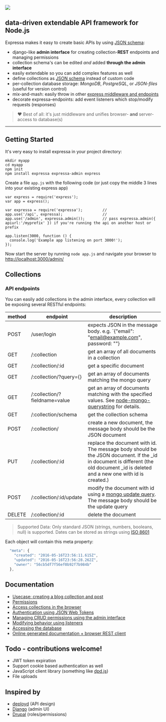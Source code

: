 ![](https://github.com/thomas4019/expressa/raw/master/expressa.png)

## data-driven extendable API framework for Node.js

Expressa makes it easy to create basic APIs by using [JSON schema](http://json-schema.org):

* django-like __admin interface__ for creating collection-__REST__ endpoints and managing permissions 
* collection schema's can be edited *and* added __through the admin interface__ 
* easily extendable so you can add complex features as well
* define collections as [JSON schema](http://json-schema.org) instead of custom code
* per-collection database storage: *MongoDB*, *PostgreSQL*, or *JSON-files* (useful for version control)
* mix-and-mash: easily throw in other [express middleware and endpoints](https://github.com/search?l=JavaScript&o=desc&q=express+middleware&s=stars&type=Repositories&utf8=%E2%9C%93)
* decorate expressa-endpoints: add event listeners which stop/modify requests (responses)

> :heart: Best of all: it's just middleware and unifies browser- __and__ server-access to database(s)


--------------------------------

## Getting Started

It's very easy to install expressa in your project directory:

    mkdir myapp
    cd myapp
    npm init
    npm install expressa expressa-admin express

Create a file `app.js` with the following code (or just copy the middle 3 lines into your existing express app)

    var express = require('express');
    var app = express();

    var expressa = require('expressa');         // 
    app.use('/api', expressa);                  //
    app.use('/admin', expressa.admin());        // pass expressa.admin({ apiurl:'/myprefix' }) if you're running the api on another host or prefix

    app.listen(3000, function () {
      console.log('Example app listening on port 3000!');
    });

Now start the server by running `node app.js` and navigate your browser to [http://localhost:3000/admin/](http://localhost:3000/admin/)

## Collections

### API endpoints

You can easily add collections in the admin interface, every collection will be exposing several RESTful endpoints:

| method | endpoint                      | description  |
|--------|-------------------------------|------------------------------------------------------------------------------------------------------------------------------------------------------------------------------------------------|
| POST   | /user/login                   | expects JSON in the message body. e.g. `{"email": "email@example.com", password: "<the password>"}                                                                                             |
| GET    | /:collection                  | get an array of all documents in a collection                                                                                                                                                  |
| GET    | /:collection/:id              | get a specific document                                                                                                                                                                        |
| GET    | /:collection/?query={}        | get an array of documents matching the mongo query                                                                                                                                             |
| GET    | /:collection/?fieldname=value | get an array of documents matching with the specified values. See [node-mongo-querystring](https://github.com/Turistforeningen/node-mongo-querystring) for details.                            |
| GET    | /:collection/schema           | get the collection schema                                                                                                                                                                      |
| POST   | /:collection/                 | create a new document, the message body should be the JSON document                                                                                                                            |
| PUT    | /:collection/:id              | replace the document with id. The message body should be the JSON document. If the _id in document is different (the old document _id is deleted and a new one with id is created.)            |
| POST   | /:collection/:id/update       | modify the document with id using a [mongo update query](https://docs.mongodb.com/manual/reference/method/db.collection.update/#update-parameter). The message body should be the update query |
| DELETE | /:collection/:id              | delete the document                                                                                                                                                                            |

> Supported Data: Only standard JSON (strings, numbers, booleans, null) is supported. Dates can be stored as strings using [ISO 8601](https://en.wikipedia.org/wiki/ISO_8601)

Each object will contain this meta property:

```javascript
  "meta": {
    "created": "2016-05-16T23:56:11.615Z",
    "updated": "2016-05-16T23:56:28.262Z",
    "owner": "56cb5df7f56ef0b92f7b984b"
  },
```

## Documentation 

* [Usecase: creating a blog collection and post](doc/blogexample.md)
* [Permissions](doc/permissions.md)
* [Access collections in the browser](https://www.npmjs.com/package/expressa-client)
* [Authentication using JSON Web Tokens](doc/authentication.md)
* [Managing CRUD permissions using the admin interface](doc/permissions.md)
* [Modifying behavior using listeners](doc/listeners.md)
* [Accessing the database](md/database.md)
* [Online generated documentation + browser REST client](https://www.npmjs.com/package/expressa-swagger)

## Todo - contributions welcome!
* JWT token expiration
* Support cookie based authentication as well
* JavaScript client library (something like [dpd.js](http://docs.deployd.com/docs/collections/reference/dpd-js.html))
* File uploads

## Inspired by

* [deployd](http://deployd.com/) (API design)
* [Django](https://www.djangoproject.com/) (admin UI)
* [Drupal](https://www.drupal.org/) (roles/permissions)
